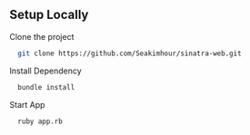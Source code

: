 ## Setup Locally

Clone the project

```bash
  git clone https://github.com/Seakimhour/sinatra-web.git
```

Install Dependency

```bash
  bundle install
```

Start App

```bash
  ruby app.rb
```